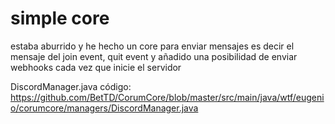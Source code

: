 # simple core

estaba aburrido y he hecho un core para enviar mensajes es decir el mensaje del join event, quit event y añadido una posibilidad de enviar webhooks cada vez que inicie el servidor

DiscordManager.java código: https://github.com/BetTD/CorumCore/blob/master/src/main/java/wtf/eugenio/corumcore/managers/DiscordManager.java
